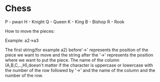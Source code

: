# Chess
P - pwan
H - Knight
Q - Queen
K - King
B - Bishop
R - Rook

How to move the pieces:
	
Example: a2->a3

The first string(for example a2) before'->' represents the position of the piece we want to move and the string after the '->' represents the position where we want to put the piece.
The name of the column (A,B,C,..,H),doesn't matter if the character is uppercase or lowercase with the number of the row followed by '->' and the name of the column and the number of the row.
